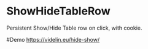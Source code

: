 # ShowHideTableRow
Persistent Show/Hide Table row on click, with cookie.

#Demo
https://videlin.eu/hide-show/
